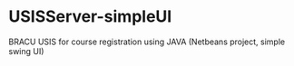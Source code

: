 # USISServer-simpleUI
BRACU USIS for course registration using JAVA (Netbeans project, simple swing UI)
